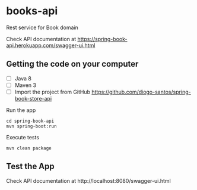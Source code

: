 # books-api
Rest service for Book domain

Check API documentation at https://spring-book-api.herokuapp.com/swagger-ui.html

## Getting the code on your computer
- [ ] Java 8
- [ ] Maven 3
- [ ] Import the project from GitHub https://github.com/diogo-santos/spring-book-store-api

Run the app
```
cd spring-book-api
mvn spring-boot:run
```

Execute tests
```
mvn clean package
```

## Test the App
Check API documentation at http://localhost:8080/swagger-ui.html
